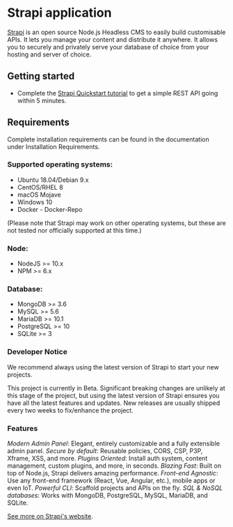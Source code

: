 # Strapi application

[Strapi](https://github.com/strapi/strapi) is an open source Node.js Headless CMS to easily build customisable APIs. It lets you manage your content and distribute it anywhere. It allows you to securely and privately serve your database of choice from your hosting and server of choice.

## Getting started

- Complete the [Strapi Quickstart tutorial](https://strapi.io/documentation/3.0.0-beta.x/getting-started/quick-start.html#_1-install-strapi-and-create-a-new-project) to get a simple REST API going within 5 minutes.

## Requirements

Complete installation requirements can be found in the documentation under Installation Requirements.

### Supported operating systems:

- Ubuntu 18.04/Debian 9.x
- CentOS/RHEL 8
- macOS Mojave
- Windows 10
- Docker - Docker-Repo

(Please note that Strapi may work on other operating systems, but these are not tested nor officially supported at this time.)

### Node:

- NodeJS >= 10.x
- NPM >= 6.x

### Database:

- MongoDB >= 3.6
- MySQL >= 5.6
- MariaDB >= 10.1
- PostgreSQL >= 10
- SQLite >= 3

### Developer Notice

We recommend always using the latest version of Strapi to start your new projects.

This project is currently in Beta. Significant breaking changes are unlikely at this stage of the project, but using the latest version of Strapi ensures you have all the latest features and updates. New releases are usually shipped every two weeks to fix/enhance the project.

### Features

_Modern Admin Panel_: Elegant, entirely customizable and a fully extensible admin panel.
_Secure by default_: Reusable policies, CORS, CSP, P3P, Xframe, XSS, and more.
_Plugins Oriented_: Install auth system, content management, custom plugins, and more, in seconds.
_Blazing Fast_: Built on top of Node.js, Strapi delivers amazing performance.
_Front-end Agnostic_: Use any front-end framework (React, Vue, Angular, etc.), mobile apps or even IoT.
_Powerful CLI_: Scaffold projects and APIs on the fly.
_SQL & NoSQL databases_: Works with MongoDB, PostgreSQL, MySQL, MariaDB, and SQLite.

[See more on Strapi's website](https://strapi.io/overview).
